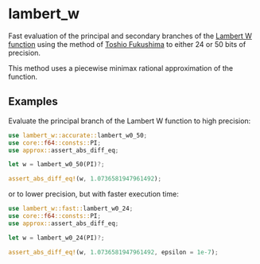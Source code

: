 # lambert_w

Fast evaluation of the principal and secondary branches of the [Lambert W function](https://en.wikipedia.org/wiki/Lambert_W_function) using the method of [Toshio Fukushima](https://www.researchgate.net/publication/346309410_Precise_and_fast_computation_of_Lambert_W_function_by_piecewise_minimax_rational_function_approximation_with_variable_transformation) to either 24 or 50 bits of precision.

This method uses a piecewise minimax rational approximation of the function.

## Examples

Evaluate the principal branch of the Lambert W function to high precision:
```rust
use lambert_w::accurate::lambert_w0_50;
use core::f64::consts::PI;
use approx::assert_abs_diff_eq;

let w = lambert_w0_50(PI)?;

assert_abs_diff_eq!(w, 1.0736581947961492);
```

or to lower precision, but with faster execution time:
```rust
use lambert_w::fast::lambert_w0_24;
use core::f64::consts::PI;
use approx::assert_abs_diff_eq;

let w = lambert_w0_24(PI)?;

assert_abs_diff_eq!(w, 1.0736581947961492, epsilon = 1e-7);
```